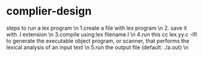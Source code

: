# complier-design
steps to run a lex program \n
1.create a file with lex program \n
2. save it with .l extension \n
3.compile using:lex filename.l \n
4.run this cc lex.yy.c -lfl to  generate the executable object program, or scanner, that performs the lexical analysis of an input text \n
5.run the output file (default: ./a.out) \n
